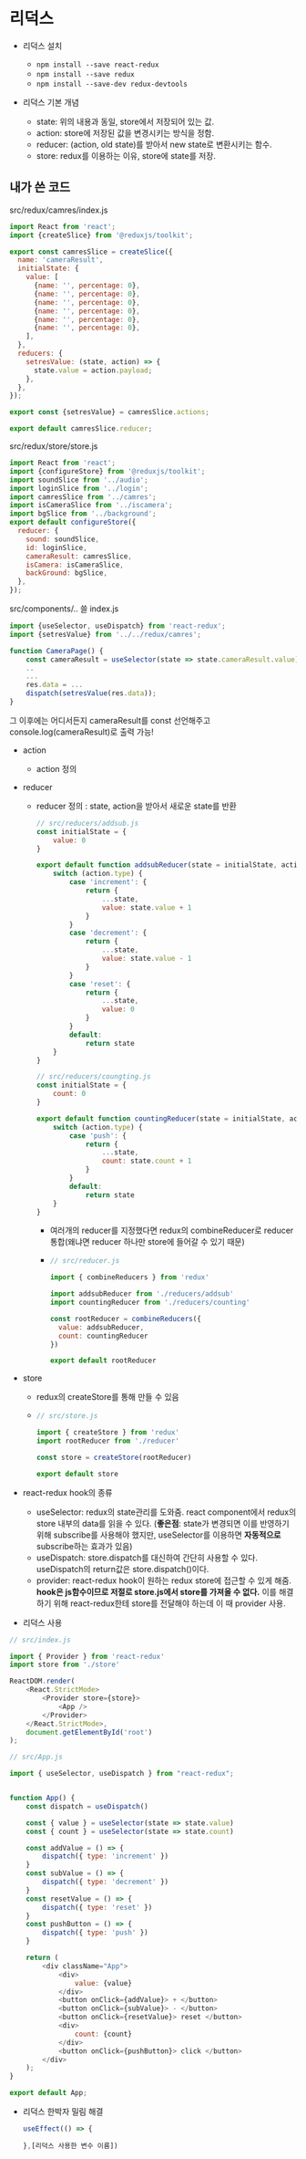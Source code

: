 # 리덕스

* 리덕스 설치
  * `npm install --save react-redux`
  * `npm install --save redux`
  * `npm install --save-dev redux-devtools`



* 리덕스 기본 개념
  * state: 위의 내용과 동일, store에서 저장되어 있는 값.
  * action: store에 저장된 값을 변경시키는 방식을 정함.
  * reducer: (action, old state)를 받아서 new state로 변환시키는 함수.
  * store: redux를 이용하는 이유, store에 state를 저장.





## 내가 쓴 코드

src/redux/camres/index.js

```js
import React from 'react';
import {createSlice} from '@reduxjs/toolkit';

export const camresSlice = createSlice({
  name: 'cameraResult',
  initialState: {
    value: [
      {name: '', percentage: 0},
      {name: '', percentage: 0},
      {name: '', percentage: 0},
      {name: '', percentage: 0},
      {name: '', percentage: 0},
      {name: '', percentage: 0},
    ],
  },
  reducers: {
    setresValue: (state, action) => {
      state.value = action.payload;
    },
  },
});

export const {setresValue} = camresSlice.actions;

export default camresSlice.reducer;
```



src/redux/store/store.js

```js
import React from 'react';
import {configureStore} from '@reduxjs/toolkit';
import soundSlice from '../audio';
import loginSlice from '../login';
import camresSlice from '../camres';
import isCameraSlice from '../iscamera';
import bgSlice from '../background';
export default configureStore({
  reducer: {
    sound: soundSlice,
    id: loginSlice,
    cameraResult: camresSlice,
    isCamera: isCameraSlice,
    backGround: bgSlice,
  },
});
```



src/components/.. 쓸 index.js

```js
import {useSelector, useDispatch} from 'react-redux';
import {setresValue} from '../../redux/camres';

function CameraPage() {
    const cameraResult = useSelector(state => state.cameraResult.value);
    ..
    ...
    res.data = ...
    dispatch(setresValue(res.data));
}
```



그 이후에는 어디서든지 cameraResult를 const 선언해주고 console.log(cameraResult)로 출력 가능!



* action

  * action 정의

* reducer 

  * reducer 정의 : state, action을 받아서 새로운 state를 반환

    ```js
    // src/reducers/addsub.js
    const initialState = {
    	value: 0
    }
    
    export default function addsubReducer(state = initialState, action) {
    	switch (action.type) {
    		case 'increment': {
    			return {
    				...state,
    				value: state.value + 1
    			}
    		}
    		case 'decrement': {
    			return {
    				...state,
    				value: state.value - 1
    			}
    		}
    		case 'reset': {
    			return {
    				...state,
    				value: 0
    			}
    		}
    		default:
    			return state
    	}
    }
    
    // src/reducers/coungting.js
    const initialState = {
    	count: 0
    }
    
    export default function countingReducer(state = initialState, action) {
    	switch (action.type) {
    		case 'push': {
    			return {
    				...state,
    				count: state.count + 1
    			}
    		}
    		default:
    			return state
    	}
    }
    ```

    * 여러개의 reducer를 지정했다면 redux의 combineReducer로 reducer 통합(왜냐면 reducer 하나만 store에 들어갈 수 있기 때문)

    * ```js
      // src/reducer.js
      
      import { combineReducers } from 'redux'
      
      import addsubReducer from './reducers/addsub'
      import countingReducer from './reducers/counting'
      
      const rootReducer = combineReducers({
      	value: addsubReducer,
      	count: countingReducer
      })
      
      export default rootReducer
      ```

* store

  * redux의 createStore를 통해 만들 수 있음

  * ```js
    // src/store.js
    
    import { createStore } from 'redux'
    import rootReducer from './reducer'
    
    const store = createStore(rootReducer)
    
    export default store
    ```



* react-redux hook의 종류
  * useSelector: redux의 state관리를 도와줌. react component에서 redux의 store 내부의 data를 읽을 수 있다.
    (**좋은점**: state가 변경되면 이를 반영하기 위해 subscribe를 사용해야 했지만, useSelector를 이용하면 **자동적으로** subscribe하는 효과가 있음)
  * useDispatch: store.dispatch를 대신하여 간단히 사용할 수 있다. useDispatch의 return값은 store.dispatch()이다.
  * provider: react-redux hook이 원하는 redux store에 접근할 수 있게 해줌. **hook은 js함수이므로 저절로 store.js에서 store를 가져올 수 없다.** 이를 해결하기 위해 react-redux한테 store를 전달해야 하는데 이 때 provider 사용.



* 리덕스 사용

```js
// src/index.js

import { Provider } from 'react-redux'
import store from './store'

ReactDOM.render(
	<React.StrictMode>
		<Provider store={store}>
			<App />
		</Provider>
	</React.StrictMode>,
	document.getElementById('root')
);
```

```js
// src/App.js

import { useSelector, useDispatch } from "react-redux";


function App() {
	const dispatch = useDispatch()

	const { value } = useSelector(state => state.value)
	const { count } = useSelector(state => state.count)

	const addValue = () => {
		dispatch({ type: 'increment' })
	}
	const subValue = () => {
		dispatch({ type: 'decrement' })
	}
	const resetValue = () => {
		dispatch({ type: 'reset' })
	}
	const pushButton = () => {
		dispatch({ type: 'push' })
	}

	return (
		<div className="App">
			<div>
				value: {value}
			</div>
			<button onClick={addValue}> + </button>
			<button onClick={subValue}> - </button>
			<button onClick={resetValue}> reset </button>
			<div>
				count: {count}
			</div>
			<button onClick={pushButton}> click </button>
		</div>
	);
}

export default App;
```



* 리덕스 한박자 밀림 해결

  ```js
  useEffect(() => {
      
  },[리덕스 사용한 변수 이름])
  ```

  

  
